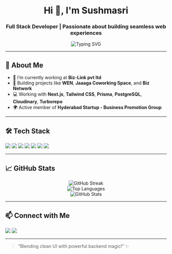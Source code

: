 <h1 align="center">Hi 👋, I'm Sushmasri</h1>
<h3 align="center">Full Stack Developer | Passionate about building seamless web experiences</h3>

<p align="center">
  <img src="https://readme-typing-svg.demolab.com?font=Fira+Code&size=22&pause=1000&center=true&vCenter=true&width=435&lines=Full+Stack+Developer;Next.js+%7C+Tailwind+CSS+%7C+Prisma;Cloud+Solutions+with+Cloudinary;Building+WEN+%7C+Biz+Network+%7C+Coworking+Platforms" alt="Typing SVG" />
</p>

---

## 🚀 About Me
- 🔭 I’m currently working at **Biz-Link pvt ltd**
- 🌟 Building projects like **WEN**, **Jaaaga Coworking Space**, and **Biz Network**
- 💻 Working with **Next.js**, **Tailwind CSS**, **Prisma**, **PostgreSQL**, **Cloudinary**, **Turborepo**
- 🌍 Active member of **Hyderabad Startup - Business Promotion Group**

---

## 🛠️ Tech Stack
<p align="left">
  <img src="https://img.shields.io/badge/Next.js-000000?style=for-the-badge&logo=nextdotjs&logoColor=white"/>
  <img src="https://img.shields.io/badge/React-20232A?style=for-the-badge&logo=react&logoColor=61DAFB"/>
  <img src="https://img.shields.io/badge/Tailwind_CSS-38B2AC?style=for-the-badge&logo=tailwind-css&logoColor=white"/>
  <img src="https://img.shields.io/badge/Prisma-3982CE?style=for-the-badge&logo=prisma&logoColor=white" />
  <img src="https://img.shields.io/badge/PostgreSQL-316192?style=for-the-badge&logo=postgresql&logoColor=white" />
  <img src="https://img.shields.io/badge/Cloudinary-3448C5?style=for-the-badge&logo=cloudinary&logoColor=white" />
  <img src="https://img.shields.io/badge/Turborepo-000000?style=for-the-badge&logo=turborepo&logoColor=white" />
</p>

---

## 📈 GitHub Stats
<p align="center">
  <img src="https://github-readme-streak-stats.herokuapp.com/?user=sushmasri1906&theme=radical" alt="GitHub Streak" />
  <br/>
  <img src="https://github-readme-stats.vercel.app/api/top-langs/?username=sushmasri1906&layout=compact&theme=radical" alt="Top Languages" />
  <br/>
  <img src="https://github-readme-stats.vercel.app/api?username=sushmasri1906&show_icons=true&theme=radical" alt="GitHub Stats" />
</p>

---

## 📫 Connect with Me
<!-- Update these when you have the links -->
<p align="left">
  <a href="mailto:sushmasri@example.com"><img src="https://img.shields.io/badge/Email-D14836?style=for-the-badge&logo=gmail&logoColor=white"/></a>
  <a href="#"><img src="https://img.shields.io/badge/LinkedIn-0A66C2?style=for-the-badge&logo=linkedin&logoColor=white"/></a>
</p>

---

> “Blending clean UI with powerful backend magic!” ✨
